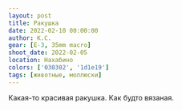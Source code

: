 ```yaml
---
layout: post
title: Ракушка
date: 2022-02-10 00:00:00
author: К.С.
gear: [E-3, 35mm macro]
shoot_date: 2022-02-05
location: Нахабино
colors: ['030302', '1d1e19']
tags: [животные, моллюски]
---
```

Какая-то красивая ракушка. Как будто вязаная.
